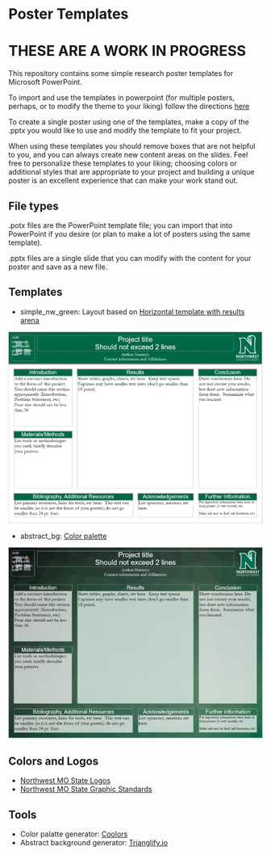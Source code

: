 # Poster Templates

# THESE ARE A WORK IN PROGRESS

This repository contains some simple research poster templates for Microsoft PowerPoint.

To import and use the templates in powerpoint (for multiple posters, perhaps, or to modify the theme to your liking) follow the directions [here](https://support.office.com/en-us/article/apply-a-template-to-a-new-presentation-d3d4ece5-e965-45eb-9423-c34e61b34616#officeversion=2016,_2013)

To create a single poster using one of the templates, make a copy of the .pptx you would like to use and modify the template to fit your project.

When using these templates you should remove boxes that are not helpful to you, and you can always create new content areas on the slides.  Feel free to personalize these templates to your liking; choosing colors or additional styles that are appropriate to your project and building a unique poster is an excellent experience that can make your work stand out.

## File types

.potx files are the PowerPoint template file; you can import that into PowerPoint if you desire (or plan to make a lot of posters using the same template).

.pptx files are a single slide that you can modify with the content for your poster and save as a new file.

## Templates

* simple_nw_green: Layout based on [Horizontal template with results arena](https://colinpurrington.com/tips/poster-design)

![Simple NW Green Preview](img/preview/simple_nw_green.PNG)

* abstract_bg: [Color palette](https://coolors.co/06070e-294936-3e6259-5b8266-006747)

![Abstract BG Preview](img/preview/abstract_bg.PNG)

## Colors and Logos

* [Northwest MO State Logos](https://www.nwmissouri.edu/marketing/design/logos.htm)
* [Northwest MO State Graphic Standards](https://www.nwmissouri.edu/marketing/pdf/design/InstitutionalGraphicStandards.pdf)

## Tools

* Color palatte generator: [Coolors](https://coolors.co)
* Abstract background generator: [Trianglify.io](https://trianglify.io)

